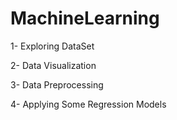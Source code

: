 # MachineLearning

1- Exploring DataSet

2- Data Visualization

3- Data Preprocessing

4- Applying Some Regression Models

